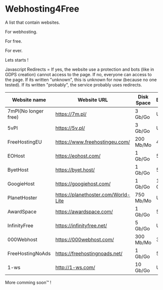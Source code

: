 # Webhosting4Free

A list that contain websites.

For webhosting.

For free.

For ever.

Lets starts !

Javascript Redirects = If yes, the website use a protection and bots (like in GDPS creation) cannot access to the page.
                       If no, everyone can access to the page.
                       If its written "unknown", this is unknown for now (because no one tested).
                       If its written "probably", the service probably uses redirects.

|    Website name    |    Website URL                       |    Disk Space    |    Bandwidth    |    My rating     |Javascript Redirects|
|--------------------|--------------------------------------|------------------|-----------------|------------------|--------------------|
|7mPl(No longer free)|https://7m.pl/                        |3 Gb/Go           |Unlimited        |2/10              |No                  |
|5vPl                |https://5v.pl/                        |3 Gb/Go           |Unlimited        |3/10              |No                  |
|FreeHostingEU       |https://www.freehostingeu.com/        |200 Mb/Mo         |4 Gb/Go          |4/10              |Unknown             |
|EOHost              |https://eohost.com/                   |1 Gb/Go           |5 Gb/Go          |5/10              |Probably            |
|ByetHost            |https://byet.host/                    |1 Gb/Go           |50 Gb/Go         |6/10              |Yes                 |
|GoogieHost          |https://googiehost.com/               |1 Gb/Go           |100 Gb/Go        |6/10              |Probably            |
|PlanetHoster        |https://planethoster.com/World-Lite   |750 Mb/Mo         |Unlimited        |4/10              |Probably            |
|AwardSpace          |https://awardspace.com/               |1 Gb/Go           |5 Gb/Go          |5/10              |Probably            |
|InfinityFree        |https://infinityfree.net/             |5 Gb/Go           |Unlimited        |7/10              |Yes                 |
|000Webhost          |https://000webhost.com/               |300 Mb/Mo         |3 Gb/Go          |5/10              |No                  |
|FreeHostingNoAds    |https://freehostingnoads.net/         |1 Gb/Go           |5 Gb/Go          |5/10              |Probably            |
|1-ws                |http://1-ws.com/                      |10 Gb/Go          |Unlimited        |6/10              |Yes                 |

More comming soon™ !
